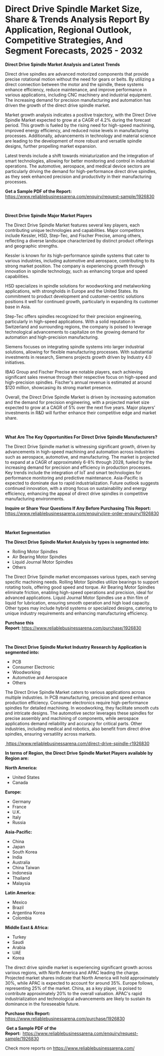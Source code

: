 <p><h1>Direct Drive Spindle Market Size, Share & Trends Analysis Report By Application, Regional Outlook, Competitive Strategies, And Segment Forecasts, 2025 - 2032</h1></p><p><strong>Direct Drive Spindle Market Analysis and Latest Trends</strong></p>
<p><p>Direct drive spindles are advanced motorized components that provide precise rotational motion without the need for gears or belts. By utilizing a direct connection between the motor and the spindle, these systems enhance efficiency, reduce maintenance, and improve performance in various applications, including CNC machinery and industrial equipment. The increasing demand for precision manufacturing and automation has driven the growth of the direct drive spindle market.</p><p>Market growth analysis indicates a positive trajectory, with the Direct Drive Spindle Market expected to grow at a CAGR of 4.2% during the forecast period. This growth is fueled by the rising need for high-speed machining, improved energy efficiency, and reduced noise levels in manufacturing processes. Additionally, advancements in technology and material science are leading to the development of more robust and versatile spindle designs, further propelling market expansion.</p><p>Latest trends include a shift towards miniaturization and the integration of smart technologies, allowing for better monitoring and control in industrial operations. The automotive, aerospace, and medical device sectors are particularly driving the demand for high-performance direct drive spindles, as they seek enhanced precision and productivity in their manufacturing processes.</p></p>
<p><strong>Get a Sample PDF of the Report:&nbsp;</strong> <a href="https://www.reliablebusinessarena.com/enquiry/request-sample/1926830?utm_campaign=3218&utm_medium=2&utm_source=Github&utm_content=ia&utm_term=28032025&utm_id=direct-drive-spindle">https://www.reliablebusinessarena.com/enquiry/request-sample/1926830</a></p>
<p>&nbsp;</p>
<p><strong>Direct Drive Spindle Major Market Players</strong></p>
<p><p>The Direct Drive Spindle Market features several key players, each contributing unique technologies and capabilities. Major competitors include Kessler, HSD, Step-Tec, and Fischer Precise, among others, reflecting a diverse landscape characterized by distinct product offerings and geographic strengths.</p><p>Kessler is known for its high-performance spindle systems that cater to various industries, including automotive and aerospace, contributing to its strong market position. The company is experiencing growth through innovation in spindle technology, such as enhancing torque and speed capabilities.</p><p>HSD specializes in spindle solutions for woodworking and metalworking applications, with strongholds in Europe and the United States. Its commitment to product development and customer-centric solutions positions it well for continued growth, particularly in expanding its customer base in Asia.</p><p>Step-Tec offers spindles recognized for their precision engineering, particularly in high-speed applications. With a solid reputation in Switzerland and surrounding regions, the company is poised to leverage technological advancements to capitalize on the growing demand for automation and high-precision manufacturing.</p><p>Siemens focuses on integrating spindle systems into larger industrial solutions, allowing for flexible manufacturing processes. With substantial investments in research, Siemens projects growth driven by Industry 4.0 initiatives.</p><p>IBAG Group and Fischer Precise are notable players, each achieving significant sales revenue through their respective focus on high-speed and high-precision spindles. Fischer's annual revenue is estimated at around $120 million, showcasing its strong market presence.</p><p>Overall, the Direct Drive Spindle Market is driven by increasing automation and the demand for precision engineering, with a projected market size expected to grow at a CAGR of 5% over the next five years. Major players' investments in R&D will further enhance their competitive edge and market share.</p></p>
<p>&nbsp;</p>
<p><strong>What Are The Key Opportunities For Direct Drive Spindle Manufacturers?</strong></p>
<p><p>The Direct Drive Spindle market is witnessing significant growth, driven by advancements in high-speed machining and automation across industries such as aerospace, automotive, and manufacturing. The market is projected to expand at a CAGR of approximately 6-8% through 2028, fueled by the increasing demand for precision and efficiency in production processes. Key trends include the integration of IoT and smart technologies for performance monitoring and predictive maintenance. Asia-Pacific is expected to dominate due to rapid industrialization. Future outlook suggests continued innovation, with a strong focus on sustainability and energy efficiency, enhancing the appeal of direct drive spindles in competitive manufacturing environments.</p></p>
<p><strong>Inquire or Share Your Questions If Any Before Purchasing This Report:</strong> <a href="https://www.reliablebusinessarena.com/enquiry/pre-order-enquiry/1926830?utm_campaign=3218&utm_medium=2&utm_source=Github&utm_content=ia&utm_term=28032025&utm_id=direct-drive-spindle">https://www.reliablebusinessarena.com/enquiry/pre-order-enquiry/1926830</a></p>
<p>&nbsp;</p>
<p><strong>Market Segmentation</strong></p>
<p><strong>The Direct Drive Spindle Market Analysis by types is segmented into:</strong></p>
<p><ul><li>Rolling Motor Spindles</li><li>Air Bearing Motor Spindles</li><li>Liquid Journal Motor Spindles</li><li>Others</li></ul></p>
<p><p>The Direct Drive Spindle market encompasses various types, each serving specific machining needs. Rolling Motor Spindles utilize bearings to support rotating tools, offering good speed and torque. Air Bearing Motor Spindles eliminate friction, enabling high-speed operations and precision, ideal for advanced applications. Liquid Journal Motor Spindles use a thin film of liquid for lubrication, ensuring smooth operation and high load capacity. Other types may include hybrid systems or specialized designs, catering to unique industry requirements and enhancing manufacturing efficiency.</p></p>
<p><strong>Purchase this Report:&nbsp;</strong><a href="https://www.reliablebusinessarena.com/purchase/1926830?utm_campaign=3218&utm_medium=2&utm_source=Github&utm_content=ia&utm_term=28032025&utm_id=direct-drive-spindle">https://www.reliablebusinessarena.com/purchase/1926830</a></p>
<p>&nbsp;</p>
<p><strong>The Direct Drive Spindle Market Industry Research by Application is segmented into:</strong></p>
<p><ul><li>PCB</li><li>Consumer Electronic</li><li>Woodworking</li><li>Automotive and Aerospace</li><li>Others</li></ul></p>
<p><p>The Direct Drive Spindle Market caters to various applications across multiple industries. In PCB manufacturing, precision and speed enhance production efficiency. Consumer electronics require high-performance spindles for detailed machining. In woodworking, they facilitate smooth cuts and intricate designs. The automotive sector leverages these spindles for precise assembly and machining of components, while aerospace applications demand reliability and accuracy for critical parts. Other industries, including medical and robotics, also benefit from direct drive spindles, ensuring versatility across markets.</p></p>
<p><a href="https://www.reliablebusinessarena.com/direct-drive-spindle-r1926830?utm_campaign=3218&utm_medium=2&utm_source=Github&utm_content=ia&utm_term=28032025&utm_id=direct-drive-spindle">&nbsp;https://www.reliablebusinessarena.com/direct-drive-spindle-r1926830</a></p>
<p><strong>In terms of Region, the Direct Drive Spindle Market Players available by Region are:</strong></p>
<p>
    <p> <strong> North America: </strong>
        <ul>
            <li>United States</li>
            <li>Canada</li>
        </ul>
        </p> 
    <p> <strong> Europe: </strong>
        <ul>
            <li>Germany</li>
            <li>France</li>
            <li>U.K.</li>
            <li>Italy</li>
            <li>Russia</li>
        </ul>
        </p> 
    <p> <strong> Asia-Pacific: </strong>
        <ul>
            <li>China</li>
            <li>Japan</li>
            <li>South Korea</li>
            <li>India</li>
            <li>Australia</li>
            <li>China Taiwan</li>
            <li>Indonesia</li>
            <li>Thailand</li>
            <li>Malaysia</li>
        </ul>
        </p> 
    <p> <strong> Latin America: </strong>
        <ul>
            <li>Mexico</li>
            <li>Brazil</li>
            <li>Argentina Korea</li>
            <li>Colombia</li>
        </ul>
        </p> 
    <p> <strong> Middle East & Africa: </strong>
        <ul>
            <li>Turkey</li>
            <li>Saudi</li>
            <li>Arabia</li>
            <li>UAE</li>
            <li>Korea</li>
        </ul>
    </p>
    </p>
<p><p>The direct drive spindle market is experiencing significant growth across various regions, with North America and APAC leading the charge. Projected market shares indicate that North America will hold approximately 30%, while APAC is expected to account for around 35%. Europe follows, representing 25% of the market. China, as a key player, is poised to contribute approximately 20% to the overall valuation. APAC's rapid industrialization and technological advancements are likely to sustain its dominance in the foreseeable future.</p></p>
<p><strong>Purchase this Report: </strong><a href="https://www.reliablebusinessarena.com/purchase/1926830?utm_campaign=3218&utm_medium=2&utm_source=Github&utm_content=ia&utm_term=28032025&utm_id=direct-drive-spindle">https://www.reliablebusinessarena.com/purchase/1926830</a></p>
<p>&nbsp;<strong>Get a Sample PDF of the Report:&nbsp;&nbsp;</strong><a href="https://www.reliablebusinessarena.com/enquiry/request-sample/1926830?utm_campaign=3218&utm_medium=2&utm_source=Github&utm_content=ia&utm_term=28032025&utm_id=direct-drive-spindle">https://www.reliablebusinessarena.com/enquiry/request-sample/1926830</a></p>
<p><strong></strong></p>
<p>Check more reports on <a href="https://www.reliablebusinessarena.com/?utm_campaign=3218&utm_medium=2&utm_source=Github&utm_content=ia&utm_term=28032025&utm_id=direct-drive-spindle">https://www.reliablebusinessarena.com/</a></p>